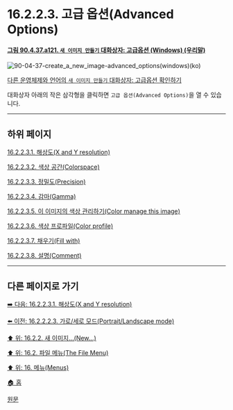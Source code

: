 # 16.2.2.3. 고급 옵션(Advanced Options)

<a id="90-04-37-a121"></a>

#### [그림 90.4.37.a121. `새 이미지 만들기` 대화상자: 고급옵션 (Windows) (우리말)](./90-04-0037-create_a_new_image.md#90-04-37-a121)
![90-04-37-create_a_new_image-advanced_options(windows)(ko)](https://github.com/wonder13662/gimp/assets/15767104/605d2abd-bfb3-4dc7-b808-99aad6c1cc1c)

[다른 운영체제와 언어의 `새 이미지 만들기` 대화상자: 고급옵션 확인하기](./90-04-0037-create_a_new_image.md#90-04-37-a122)

대화상자 아래의 작은 삼각형을 클릭하면 `고급 옵션(Advanced Options)`을 열 수 있습니다.

***

## 하위 페이지

[16.2.2.3.1. 해상도(X and Y resolution)](./16-02-02-03-01-x_y_resolution.md)

[16.2.2.3.2. 색상 공간(Colorspace)](./16-02-02-03-02-colorspace.md)

[16.2.2.3.3. 정밀도(Precision)](./16-02-02-03-03-precision.md)

[16.2.2.3.4. 감마(Gamma)](./16-02-02-03-04-gamma.md)

[16.2.2.3.5. 이 이미지의 색상 관리하기(Color manage this image)](./16-02-02-03-05-color_manage_this_image.md)

[16.2.2.3.6. 색상 프로파일(Color profile)](./16-02-02-03-06-color_profile.md)

[16.2.2.3.7. 채우기(Fill with)](./16-02-02-03-07-fill_with.md)

[16.2.2.3.8. 설명(Comment)](./16-02-02-03-08-comment.md)

***

## 다른 페이지로 가기

[➡️ 다음: 16.2.2.3.1. 해상도(X and Y resolution)](./16-02-02-03-01-x_y_resolution.md)

[⬅️ 이전: 16.2.2.2.3. 가로/세로 모드(Portrait/Landscape mode)](./16-02-02-02-03-portrait_landscape_mode.md)

[⬆️ 위: 16.2.2. 새 이미지…(New…)](./16-02-02-00-new.md)

[⬆️ 위: 16.2. 파일 메뉴(The File Menu)](./16-02-00-the-file-menu.md)

[⬆️ 위: 16. 메뉴(Menus)](./16-00-menus.md)

[🏠 홈](./00-home.md)

[원문](https://docs.gimp.org/2.10/ko/gimp-file-new.html#idm22657)